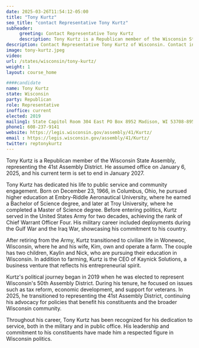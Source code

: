 ```yaml
---
date: 2025-03-26T11:54:12-05:00
title: "Tony Kurtz"
seo_title: "contact Representative Tony Kurtz"
subheader:
     greeting: Contact Representative Tony Kurtz
     description: Tony Kurtz is a Republican member of the Wisconsin State Assembly, representing the 41st Assembly District. He assumed office on January 6, 2025, and his current term is set to end in January 2027.
description: Contact Representative Tony Kurtz of Wisconsin. Contact information for Tony Kurtz includes email address, phone number, and mailing address.
image: tony-kurtz.jpeg
video:
url: /states/wisconsin/tony-kurtz/
weight: 1
layout: course_home

####candidate
name: Tony Kurtz
state: Wisconsin
party: Republican
role: Representative
inoffice: current
elected: 2019
mailing1: State Capitol Room 304 East PO Box 8952 Madison, WI 53708-8952
phone1: 608-237-9141
website: https://legis.wisconsin.gov/assembly/41/Kurtz/
email : https://legis.wisconsin.gov/assembly/41/Kurtz/
twitter: reptonykurtz
---
```

Tony Kurtz is a Republican member of the Wisconsin State Assembly, representing the 41st Assembly District. He assumed office on January 6, 2025, and his current term is set to end in January 2027.

Tony Kurtz has dedicated his life to public service and community engagement. Born on December 23, 1966, in Columbus, Ohio, he pursued higher education at Embry-Riddle Aeronautical University, where he earned a Bachelor of Science degree, and later at Troy University, where he completed a Master of Science degree. Before entering politics, Kurtz served in the United States Army for two decades, achieving the rank of Chief Warrant Officer Four. His military career included deployments during the Gulf War and the Iraq War, showcasing his commitment to his country.

After retiring from the Army, Kurtz transitioned to civilian life in Wonewoc, Wisconsin, where he and his wife, Kim, own and operate a farm. The couple has two children, Kaylin and Nick, who are pursuing their education in Wisconsin. In addition to farming, Kurtz is the CEO of Kaynick Solutions, a business venture that reflects his entrepreneurial spirit.

Kurtz's political journey began in 2019 when he was elected to represent Wisconsin's 50th Assembly District. During his tenure, he focused on issues such as tax reform, economic development, and support for veterans. In 2025, he transitioned to representing the 41st Assembly District, continuing his advocacy for policies that benefit his constituents and the broader Wisconsin community.

Throughout his career, Tony Kurtz has been recognized for his dedication to service, both in the military and in public office. His leadership and commitment to his constituents have made him a respected figure in Wisconsin politics.
